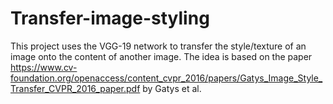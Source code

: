 # Transfer-image-styling
This project uses the VGG-19 network to transfer the style/texture of an image onto the content of another image. The idea is based on the paper https://www.cv-foundation.org/openaccess/content_cvpr_2016/papers/Gatys_Image_Style_Transfer_CVPR_2016_paper.pdf by Gatys et al. 
